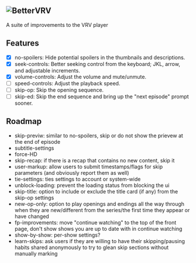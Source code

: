 ![BetterVRV](https://raw.githubusercontent.com/tuckerchapin/BetterVRV/initial-experiment/images/logotype_dark.png)
---
A suite of improvements to the VRV player


## Features
- [x] no-spoilers: Hide potential spoilers in the thumbnails and descriptions.
- [x] seek-controls: Better seeking control from the keyboard; JKL, arrow, and adjustable increments.
- [x] volume-controls: Adjust the volume and mute/unmute.
- [ ] speed-controls: Adjust the playback speed.
- [ ] skip-op: Skip the opening sequence.
- [ ] skip-ed: Skip the end sequence and bring up the "next episode" prompt sooner.

## Roadmap
* skip-previw: similar to no-spoilers, skip or do not show the prievew at the end of episode
* subtitle-settings
* force-HD
* skip-recap: if there is a recap that contains no new content, skip it
* user-markup: allow users to submit timestamps/flags for skip parameters (and obviously report them as well)
* tie-settings: ties settings to account or system-wide
* unblock-loading: prevent the loading status from blocking the ui
* skip-title: option to include or exclude the title card (if any) from the skip-op settings
* new-op-only: option to play openings and endings all the way through when they are new/different from the series/the first time they appear or have changed
* fp-improvements: move "continue watching" to the top of the front page, don't show shows you are up to date with in continue watching
* show-by-show: per-show settings?
* learn-skips: ask users if they are willing to have their skipping/pausing habits shared anonymously to try to glean skip sections without manually marking
